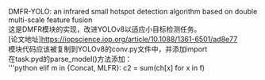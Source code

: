 DMFR-YOLO: an infrared small hotspot detection algorithm based on double multi-scale feature fusion<br>
这是DMFR模块的实现，改进YOLOv8以适应小目标检测任务。<br>
[论文地址]https://iopscience.iop.org/article/10.1088/1361-6501/ad8e77<br>
模块代码应该被复制到YOLOv8的conv.py文件中，并添加import<br>
在task.pyd的parse_model()方法添加：<br>
'''python
        elif m in {Concat, MLFR}:
            c2 = sum(ch[x] for x in f)
